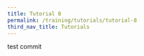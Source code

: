 ```yaml
---
title: Tutorial 8
permalink: /training/tutorials/tutorial-8
third_nav_title: Tutorials
---
```


test commit
